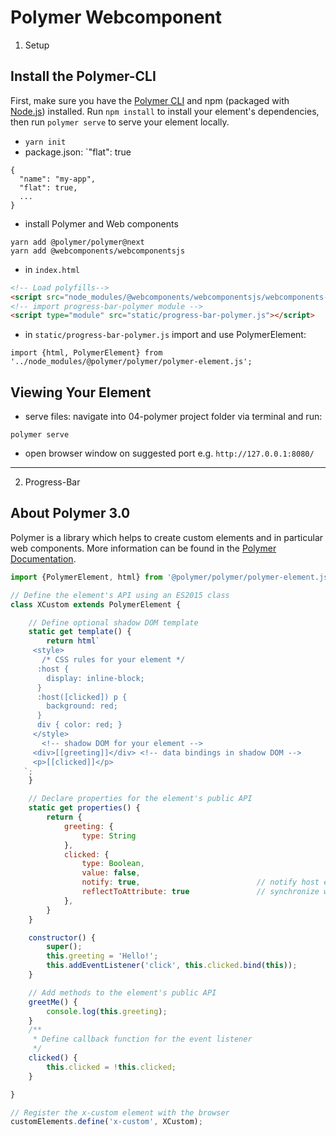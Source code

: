 # Polymer Webcomponent
1) Setup
## Install the Polymer-CLI

First, make sure you have the [Polymer CLI](https://www.npmjs.com/package/polymer-cli) and npm (packaged with [Node.js](https://nodejs.org)) installed. Run `npm install` to install your element's dependencies, then run `polymer serve` to serve your element locally.

- `yarn init`
- package.json: `"flat": true
```
{
  "name": "my-app",
  "flat": true,
  ...
}
```
- install Polymer and Web components
```
yarn add @polymer/polymer@next
yarn add @webcomponents/webcomponentsjs
```
- in `index.html`
```html
<!-- Load polyfills-->
<script src="node_modules/@webcomponents/webcomponentsjs/webcomponents-loader.js"></script>
<!-- import progress-bar-polymer module -->
<script type="module" src="static/progress-bar-polymer.js"></script>
```
- in `static/progress-bar-polymer.js` import and use PolymerElement:
```javscript
import {html, PolymerElement} from '../node_modules/@polymer/polymer/polymer-element.js';
```
## Viewing Your Element

- serve files: navigate into 04-polymer project folder via terminal and run:
```
polymer serve
```
- open browser window on suggested port e.g. `http://127.0.0.1:8080/`


---

2) Progress-Bar

## About Polymer 3.0
Polymer is a library which helps to create custom elements and in particular web components.
More information can be found in the [Polymer Documentation](https://polymer-library.polymer-project.org/3.0/docs/devguide/feature-overview).
```javascript
import {PolymerElement, html} from '@polymer/polymer/polymer-element.js';

// Define the element's API using an ES2015 class
class XCustom extends PolymerElement {

    // Define optional shadow DOM template
    static get template() {
        return html`
     <style>
       /* CSS rules for your element */
      :host {
        display: inline-block;
      }
      :host([clicked]) p {
        background: red;
      }
      div { color: red; }
     </style>
       <!-- shadow DOM for your element -->
     <div>[[greeting]]</div> <!-- data bindings in shadow DOM -->
     <p>[[clicked]]</p>
   `;
    }

    // Declare properties for the element's public API
    static get properties() {
        return {
            greeting: {
                type: String
            },
            clicked: {
                type: Boolean,
                value: false,
                notify: true,                          // notify host element on change
                reflectToAttribute: true               // synchronize with corresponding HTML attribute
            },
        }
    }

    constructor() {
        super();
        this.greeting = 'Hello!';
        this.addEventListener('click', this.clicked.bind(this));
    }

    // Add methods to the element's public API
    greetMe() {
        console.log(this.greeting);
    }
    /**
     * Define callback function for the event listener
     */
    clicked() {
        this.clicked = !this.clicked;
    }

}

// Register the x-custom element with the browser
customElements.define('x-custom', XCustom);

```

